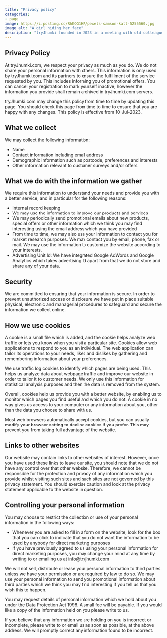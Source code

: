 ```yaml
---
title: "Privacy policy"
categories:
- page
image: https://i.postimg.cc/RhKQG1HP/pexels-samson-katt-5255560.jpg
image_alt: "A girl hiding her face"
description: "tryJhumki founded in 2023 in a meeting with old colleague with a deep sense of excitement about the possibilities in the world of earrings and making ladies beautiful feel proud"
---
```


## Privacy Policy
At tryJhumki.com, we respect your privacy as much as you do. We do not share your personal information with others. This information is only used by tryJhumki.com and its partners to ensure the fulfillment of the service requested by you. This includes informing you of promotional offers. You can cancel your registration to mark yourself inactive; however the information you provide shall remain archived in tryJhumki.com servers.

tryJhumki.com may change this policy from time to time by updating this page. You should check this page from time to time to ensure that you are happy with any changes. This policy is effective from 10-Jul-2023.

## What we collect
We may collect the following information:

* Name
* Contact information including email address
* Demographic information such as postcode, preferences and interests
* Other information relevant to customer surveys and/or offers

## What we do with the information we gather
We require this information to understand your needs and provide you with a better service, and in particular for the following reasons:

* Internal record keeping
* We may use the information to improve our products and services
* We may periodically send promotional emails about new products, special offers or other information which we think you may find interesting using the email address which you have provided
* From time to time, we may also use your information to contact you for market research purposes. We may contact you by email, phone, fax or mail. We may use the information to customize the website according to your interests.
* Advertising Unit Id: We have integrated Google AdWords and Google Analytics which takes advertising Id apart from that we do not store and share any of your data.

## Security
We are committed to ensuring that your information is secure. In order to prevent unauthorized access or disclosure we have put in place suitable physical, electronic and managerial procedures to safeguard and secure the information we collect online.

## How we use cookies
A cookie is a small file which is added, and the cookie helps analyze web traffic or lets you know when you visit a particular site. Cookies allow web applications to respond to you as an individual. The web application can tailor its operations to your needs, likes and dislikes by gathering and remembering information about your preferences.

We use traffic log cookies to identify which pages are being used. This helps us analyze data about webpage traffic and improve our website in order to tailor it to customer needs. We only use this information for statistical analysis purposes and then the data is removed from the system.

Overall, cookies help us provide you with a better website, by enabling us to monitor which pages you find useful and which you do not. A cookie in no way gives us access to your computer or any information about you, other than the data you choose to share with us.

Most web browsers automatically accept cookies, but you can usually modify your browser setting to decline cookies if you prefer. This may prevent you from taking full advantage of the website.

## Links to other websites
Our website may contain links to other websites of interest. However, once you have used these links to leave our site, you should note that we do not have any control over that other website. Therefore, we cannot be responsible for the protection and privacy of any information which you provide whilst visiting such sites and such sites are not governed by this privacy statement. You should exercise caution and look at the privacy statement applicable to the website in question. 

## Controlling your personal information
You may choose to restrict the collection or use of your personal information in the following ways:

* Whenever you are asked to fill in a form on the website, look for the box that you can click to indicate that you do not want the information to be used by anybody for direct marketing purposes
* If you have previously agreed to us using your personal information for direct marketing purposes, you may change your mind at any time by writing to or emailing us at info@tryjhumki.com

We will not sell, distribute or lease your personal information to third parties unless we have your permission or are required by law to do so. We may use your personal information to send you promotional information about third parties which we think you may find interesting if you tell us that you wish this to happen.

You may request details of personal information which we hold about you under the Data Protection Act 1998. A small fee will be payable. If you would like a copy of the information held on you please write to us.

If you believe that any information we are holding on you is incorrect or incomplete, please write to or email us as soon as possible, at the above address. We will promptly correct any information found to be incorrect.